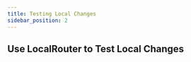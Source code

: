 ```yaml
---
title: Testing Local Changes
sidebar_position: 2
---
```

## Use LocalRouter to Test Local Changes

<!-- You can now quickly test your changes to Router with just a few commands:

1. Make any change to the Router code that you want to test

2. From the Router home folder, run `make localnet-build`
    - This compiles all your changes to docker image called local:osmosis (~60 seconds)

3. Once complete, run `make localnet-start`
    - You will now be running a local network with your changes!
    - The files in `tests/e2e/localrouter/.routerd` that are produced
    by this command can only be removed by running `make localnet-remove`
    - That will reset the chain to genesis

4. To add your validator wallet and 9 other preloaded wallets automatically, run `make localnet-keys`
    - These keys are added to your --keyring-backend test
    - If the keys are already on your keyring, you will get an "Error: aborted"
    - Ensure you use the name of the account as listed in the table below, as well as ensure you append the `--keyring-backend test` to your txs
        - Example: `routerd tx bank send lo-test2 osmo1cyyzpxplxdzkeea7kwsydadg87357qnahakaks --keyring-backend test --chain-id localrouter`

5. To remove all block history and start from scratch, run `make localnet-remove`

6. To stop the chain but keep the state, run `make localnet-stop` -->
